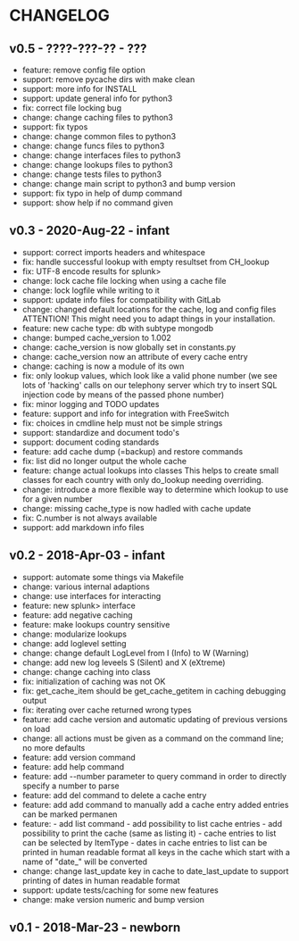 CHANGELOG
=========

v0.5    - ????-???-??   - ???
-----------------------------

- feature: remove config file option
- support: remove pycache dirs with make clean
- support: more info for INSTALL
- support: update general info for python3
- fix:     correct file locking bug
- change:  change caching files to python3
- support: fix typos
- change:  change common files to python3
- change:  change funcs files to python3
- change:  change interfaces files to python3
- change:  change lookups files to python3
- change:  change tests files to python3
- change:  change main script to python3 and bump version
- support: fix typo in help of dump command
- support: show help if no command given

v0.3    - 2020-Aug-22   - infant
--------------------------------

- support: correct imports headers and whitespace
- fix:     handle successful lookup with empty resultset from
           CH_lookup
- fix:     UTF-8 encode results for splunk>
- change:  lock cache file locking when using a cache file
- change:  lock logfile while writing to it
- support: update info files for compatibility with GitLab
- change:  changed default locations for the cache, log and
           config files
           ATTENTION!
           This might need you to adapt things in your
           installation.
- feature: new cache type: db with subtype mongodb
- change:  bumped cache_version to 1.002
- change:  cache_version is now globally set in constants.py
- change:  cache_version now an attribute of every cache entry
- change:  caching is now a module of its own
- fix:     only lookup values, which look like a valid phone number
           (we see lots of 'hacking' calls on our telephony server
            which try to insert SQL injection code by means of the
            passed phone number)
- fix:     minor logging and TODO updates
- feature: support and info for integration with FreeSwitch
- fix:     choices in cmdline help must not be simple strings
- support: standardize and document todo's
- support: document coding standards
- feature: add cache dump (=backup) and restore commands
- fix:     list did no longer output the whole cache
- feature: change actual lookups into classes
           This helps to create small classes for each country
           with only do_lookup needing overriding.
- change:  introduce a more flexible way to determine
           which lookup to use for a given number
- change:  missing cache_type is now hadled with cache update
- fix:     C.number is not always available
- support: add markdown info files


v0.2    - 2018-Apr-03 - infant
------------------------------

- support: automate some things via Makefile
- change:  various internal adaptions
- change:  use interfaces for interacting
- feature: new splunk> interface
- feature: add negative caching
- feature: make lookups country sensitive
- change:  modularize lookups
- change:  add loglevel setting
- change:  change default LogLevel from I (Info) to W (Warning)
- change:  add new log leveels S (Silent) and X (eXtreme)
- change:  change caching into class
- fix:     initialization of caching was not OK
- fix:     get_cache_item should be get_cache_getitem in
           caching debugging output
- fix:     iterating over cache returned wrong types
- feature: add cache version and automatic updating of
           previous versions on load
- change:  all actions must be given as a command on the
           command line; no more defaults
- feature: add version command
- feature: add help command
- feature: add --number parameter to query command in order
           to directly specify a number to parse
- feature: add del command to delete a cache entry
- feature: add add command to manually add a cache entry
           added entries can be marked permanen
- feature: - add list command
           - add possibility to list cache entries
           - add possibility to print the cache (same as
             listing it)
           - cache entries to list can be selected by ItemType
           - dates in cache entries to list can be printed in
             human readable format
             all keys in the cache which start with a name
             of "date_" will be converted
- change:  change last_update key in cache to date_last_update
           to support printing of dates in human readable
           format
- support: update tests/caching for some new features
- change:  make version numeric and bump version



v0.1    - 2018-Mar-23   - newborn
---------------------------------
